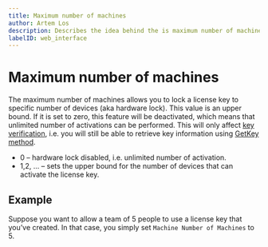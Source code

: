 ```yaml
---
title: Maximum number of machines
author: Artem Los
description: Describes the idea behind the is maximum number of machines parameter, when creating new products.
labelID: web_interface
---
```


# Maximum number of machines

The maximum number of machines allows you to lock a license key to specific number of devices (aka hardware lock). This value is an upper bound. If it is set to zero, this feature will be deactivated, which means that unlimited number of activations can be performed. This will only affect [key verification](https://help.cryptolens.io/examples/key-verification), i.e. you will still be able to retrieve key information using [GetKey method](https://app.cryptolens.io/docs/api/v3/GetKey).

* 0 – hardware lock disabled, i.e. unlimited number of activation.
* 1,2, ... – sets the upper bound for the number of devices that can activate the license key.

## Example
Suppose you want to allow a team of 5 people to use a license key that you’ve created. In that case, you simply set `Machine Number of Machines` to 5.